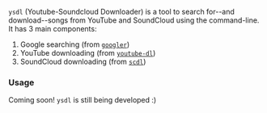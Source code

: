 
`ysdl` (Youtube-Soundcloud Downloader) is a tool to search for--and download--songs from YouTube and SoundCloud using the command-line. It has 3 main components:

  1. Google searching (from [`googler`](https://github.com/jarun/googler))
  2. YouTube downloading (from [`youtube-dl`](https://github.com/rg3/youtube-dl))
  3. SoundCloud downloading (from [`scdl`](https://github.com/flyingrub/scdl))

### Usage
Coming soon! `ysdl` is still being developed :)
